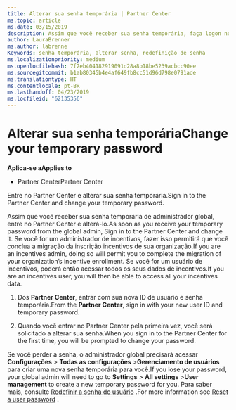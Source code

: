 ```yaml
---
title: Alterar sua senha temporária | Partner Center
ms.topic: article
ms.date: 03/15/2019
description: Assim que você receber sua senha temporária, faça logon no Partner Center e altere-a.
author: LauraBrenner
ms.author: labrenne
Keywords: senha temporária, alterar senha, redefinição de senha
ms.localizationpriority: medium
ms.openlocfilehash: 7f2eb404182919091d28a8b18be5239acbcc90ee
ms.sourcegitcommit: b1ab80345b4e4af649fb8cc51d96d798e0791ade
ms.translationtype: HT
ms.contentlocale: pt-BR
ms.lasthandoff: 04/23/2019
ms.locfileid: "62135356"
---
```

# <a name="change-your-temporary-password"></a><span data-ttu-id="137a9-104">Alterar sua senha temporária</span><span class="sxs-lookup"><span data-stu-id="137a9-104">Change your temporary password</span></span>

<span data-ttu-id="137a9-105">**Aplica-se a**</span><span class="sxs-lookup"><span data-stu-id="137a9-105">**Applies to**</span></span>

-  <span data-ttu-id="137a9-106">Partner Center</span><span class="sxs-lookup"><span data-stu-id="137a9-106">Partner Center</span></span>

<span data-ttu-id="137a9-107">Entre no Partner Center e alterar sua senha temporária.</span><span class="sxs-lookup"><span data-stu-id="137a9-107">Sign in to the Partner Center and change your temporary password.</span></span>

<span data-ttu-id="137a9-108">Assim que você receber sua senha temporária de administrador global, entre no Partner Center e alterá-lo.</span><span class="sxs-lookup"><span data-stu-id="137a9-108">As soon as you receive your temporary password from the global admin, Sign in to the Partner Center and change it.</span></span> <span data-ttu-id="137a9-109">Se você for um administrador de incentivos, fazer isso permitirá que você conclua a migração da inscrição incentivos de sua organização.</span><span class="sxs-lookup"><span data-stu-id="137a9-109">If you are an incentives admin, doing so will permit you to complete the migration of your organization’s incentive enrollment.</span></span> <span data-ttu-id="137a9-110">Se você for um usuário de incentivos, poderá então acessar todos os seus dados de incentivos.</span><span class="sxs-lookup"><span data-stu-id="137a9-110">If you are an incentives user, you will then be able to access all your incentives data.</span></span>

1.  <span data-ttu-id="137a9-111">Dos **Partner Center**, entrar com sua nova ID de usuário e senha temporária.</span><span class="sxs-lookup"><span data-stu-id="137a9-111">From the **Partner Center**, sign in with your new user ID and temporary password.</span></span>

2.  <span data-ttu-id="137a9-112">Quando você entrar no Partner Center pela primeira vez, você será solicitado a alterar sua senha.</span><span class="sxs-lookup"><span data-stu-id="137a9-112">When you sign in to the Partner Center for the first time, you will be prompted to change your password.</span></span>

<span data-ttu-id="137a9-113">Se você perder a senha, o administrador global precisará acessar **Configurações** > **Todas as configurações** >**Gerenciamento de usuários** para criar uma nova senha temporária para você.</span><span class="sxs-lookup"><span data-stu-id="137a9-113">If you lose your password, your global admin will need to go to  **Settings** > **All settings** >**User management** to create a new temporary password for you.</span></span>
<span data-ttu-id="137a9-114">Para saber mais, consulte [Redefinir a senha do usuário](reset-a-user-password.md) .</span><span class="sxs-lookup"><span data-stu-id="137a9-114">For more information see [Reset a user password](reset-a-user-password.md) .</span></span>


 

 



